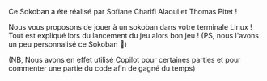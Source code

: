 Ce Sokoban a été réalisé par Sofiane Charifi Alaoui et Thomas Pitet !

Nous vous proposons de jouer à un sokoban dans votre terminale Linux !
Tout est expliqué lors du lancement du jeu alors bon jeu !
(PS, nous l'avons un peu personnalisé ce Sokoban 🤭)

(NB, Nous avons en effet utilisé Copilot pour certaines parties et pour commenter une partie du code afin de gagné du temps)